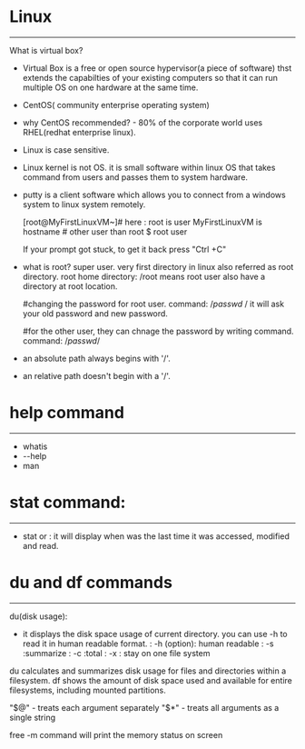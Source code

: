 # Linux
------------------
 What is virtual box?
 - Virtual Box is a free or open source hypervisor(a piece of software) thst extends the capabilties of your existing computers 
   so that it can run multiple OS on one hardware at the same time.

- CentOS( community enterprise operating system)
- why CentOS recommended? - 80% of the corporate world uses RHEL(redhat enterprise linux).
- Linux is case sensitive.
- Linux kernel is not OS. it is small software within linux OS that takes command from users and passes them to system hardware.
- putty is a client software which allows you to connect from a windows system to linux system remotely.
  

  [root@MyFirstLinuxVM~]#
  here : root is user
        MyFirstLinuxVM is hostname
        # other user than root 
        $ root user 

  If your prompt got stuck, to get it back press "Ctrl +C"



- what is root?
  super user.
  very first directory in linux also referred as root directory.
  root home directory: /root means root user also have a directory at root location.


  #changing the password for root user.
  command: /*passwd <userid>*/
  it will ask your old password and new password.

  #for the other user, they can chnage the password by writing command.
  command: /*passwd*/
   

- an absolute path always begins with '/'.
- an relative path doesn't begin with a '/'.

# help command
--------------------
- whatis <command>
- <command> --help
- man <command>


# stat command:
------------------------
- stat <file-name> or <directory name>: it will display when was the last time it was accessed, modified and read.



# du and df commands
----------------------------
du(disk usage):
 - it displays the disk space usage of current directory. you can use -h to read it in human readable format.
    : -h (option): human readable
    : -s :summarize
    : -c :total
    : -x : stay on one file system

du calculates and summarizes disk usage for files and directories within a filesystem.
df shows the amount of disk space used and available for entire filesystems, including mounted partitions.


"$@" - treats each argument separately
"$*" - treats all arguments as a single string

free -m command will print the memory status on screen


